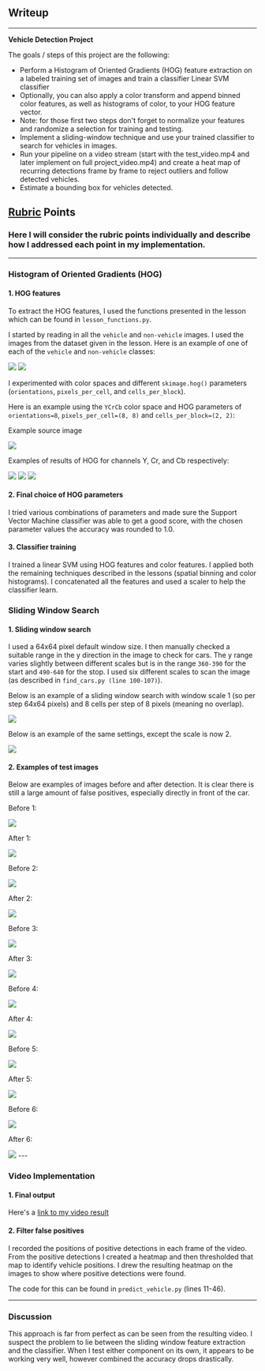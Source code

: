 ## Writeup

---

**Vehicle Detection Project**

The goals / steps of this project are the following:

* Perform a Histogram of Oriented Gradients (HOG) feature extraction on a labeled training set of images and train a classifier Linear SVM classifier
* Optionally, you can also apply a color transform and append binned color features, as well as histograms of color, to your HOG feature vector. 
* Note: for those first two steps don't forget to normalize your features and randomize a selection for training and testing.
* Implement a sliding-window technique and use your trained classifier to search for vehicles in images.
* Run your pipeline on a video stream (start with the test_video.mp4 and later implement on full project_video.mp4) and create a heat map of recurring detections frame by frame to reject outliers and follow detected vehicles.
* Estimate a bounding box for vehicles detected.

## [Rubric](https://review.udacity.com/#!/rubrics/513/view) Points
### Here I will consider the rubric points individually and describe how I addressed each point in my implementation.  

---
### Histogram of Oriented Gradients (HOG)

#### 1. HOG features

To extract the HOG features, I used the functions presented in the lesson which can be found in `lesson_functions.py`.

I started by reading in all the `vehicle` and `non-vehicle` images. I used the images from the dataset given in the lesson. Here is an example of one of each of the `vehicle` and `non-vehicle` classes:

<img src="./output_images/vehicle_ex.png"/>
<img src="./output_images/nonvehicle_ex.png"/>

I experimented with color spaces and different `skimage.hog()` parameters (`orientations`, `pixels_per_cell`, and `cells_per_block`).

Here is an example using the `YCrCb` color space and HOG parameters of `orientations=8`, `pixels_per_cell=(8, 8)` and `cells_per_block=(2, 2)`:

Example source image

<img src="./output_images/hog_src_img.png"/>

Examples of results of HOG for channels Y, Cr, and Cb respectively:

<img src="./output_images/hog_ch_1.png"/>
<img src="./output_images/hog_ch_2.png"/>
<img src="./output_images/hog_ch_3.png"/>

#### 2. Final choice of HOG parameters

I tried various combinations of parameters and made sure the Support Vector Machine classifier was able to get a good score, with the chosen parameter values the accuracy was rounded to 1.0.

#### 3. Classifier training

I trained a linear SVM using HOG features and color features. I applied both the remaining techniques described in the lessons (spatial binning and color histograms).
 I concatenated all the features and used a scaler to help the classifier learn.

### Sliding Window Search

#### 1. Sliding window search

I used a 64x64 pixel default window size.
I then manually checked a suitable range in the y direction in the image to check for cars.
The y range varies slightly between different scales but is in the range `360-390` for the start and `490-640` for the stop.
I used six different scales to scan the image (as described in `find_cars.py (line 100-107)`).

Below is an example of a sliding window search with window scale 1 (so per step 64x64 pixels)
and 8 cells per step of 8 pixels (meaning no overlap).

<img src="./output_images/sliding_window_8_cells.png"/>

Below is an example of the same settings, except the scale is now 2.

<img src="./output_images/sliding_window_scale_2.png"/>

#### 2. Examples of test images

Below are examples of images before and after detection. It is clear there is still a large amount of false positives,
 especially directly in front of the car.

Before 1:

<img src="./output_images/result_ex1_1.png"/>

After 1:

<img src="./output_images/result_ex1_2.png"/>

Before 2:

<img src="./output_images/result_ex2_1.png"/>

After 2:

<img src="./output_images/result_ex2_2.png"/>

Before 3:

<img src="./output_images/result_ex3_1.png"/>

After 3:

<img src="./output_images/result_ex3_2.png"/>

Before 4:

<img src="./output_images/result_ex4_1.png"/>

After 4:

<img src="./output_images/result_ex4_2.png"/>

Before 5:

<img src="./output_images/result_ex5_1.png"/>

After 5:

<img src="./output_images/result_ex5_2.png"/>

Before 6:

<img src="./output_images/result_ex6_1.png"/>

After 6:

<img src="./output_images/result_ex6_2.png"/>
---

### Video Implementation

#### 1. Final output
Here's a [link to my video result](./result_vid.mp4)


#### 2. Filter false positives

I recorded the positions of positive detections in each frame of the video.
 From the positive detections I created a heatmap and then thresholded that map to identify vehicle positions.
 I drew the resulting heatmap on the images to show where positive detections were found.

The code for this can be found in `predict_vehicle.py` (lines 11-46).

---

### Discussion

This approach is far from perfect as can be seen from the resulting video. I suspect the problem to lie between the sliding window feature extraction and the classifier.
When I test either component on its own, it appears to be working very well, however combined the accuracy drops drastically.
